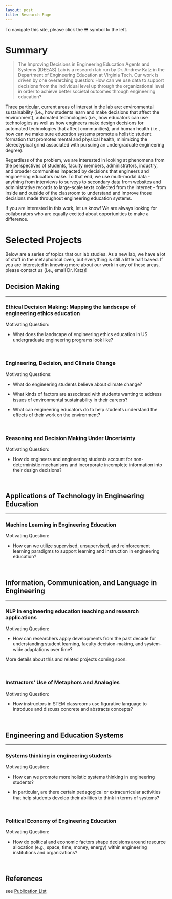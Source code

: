 ```yaml
---
layout: post
title: Research Page
---
```


To navigate this site, please click the **☰** symbol to the left.

# Summary

> The Improving Decisions in Engineering Education Agents and Systems (IDEEAS) Lab is a research lab run by Dr. Andrew Katz in the Department of Engineering Education at Virginia Tech. Our work is driven by one overarching question: How can we use data to support decisions from the individual level up through the organizational level in order to achieve better societal outcomes through engineering education? 

Three particular, current areas of interest in the lab are: environmental sustainability (i.e., how students learn and make decisions that affect the environment), automated technologies (i.e., how educators can use technologies as well as how engineers make design decisions for automated technologies that affect communities), and human health (i.e., how can we make sure education systems promote a holistic student formation that promotes mental and physical health, minimizing the stereotypical grind associated with pursuing an undergraduate engineering degree). 

Regardless of the problem, we are interested in looking at phenomena from the perspectives of students, faculty members, administrators, industry, and broader communities impacted by decisions that engineers and engineering educators make. To that end, we use multi-modal data - anything from interviews to surveys to secondary data from websites and administrative records to large-scale texts collected from the internet - from inside and outside of the classroom to understand and improve those decisions made throughout engineering education systems. 


If you are interested in this work, let us know! We are always looking for collaborators who are equally excited about opportunities to make a difference.


# Selected Projects
Below are a series of topics that our lab studies. As a new lab, we have a lot of stuff in the metaphorical oven, but everything is still a little half baked. If you are interested in knowing more about our work in any of these areas, please contact us (i.e., email Dr. Katz)!


## Decision Making
------

### Ethical Decision Making: Mapping the landscape of engineering ethics education

Motivating Question: 

+ What does the landscape of engineering ethics education in US undergraduate engineering programs look like?

<br/>

### Engineering, Decision, and Climate Change

Motivating Questions: 

+ What do engineering students believe about climate change? 

+ What kinds of factors are associated with students wanting to address issues of environmental sustainability in their careers? 

+ What can engineering educators do to help students understand the effects of their work on the environment?

<br/>


### Reasoning and Decision Making Under Uncertainty

Motivating Question: 

+ How do engineers and engineering students account for non-deterministic mechanisms and incorporate incomplete information into their design decisions? 

<br/>

## Applications of Technology in Engineering Education 
----

### Machine Learning in Engineering Education

Motivating Question: 

+ How can we utilize supervised, unsupervised, and reinforcement learning paradigms to support learning and instruction in engineering education?

<br/>

## Information, Communication, and Language in Engineering
------

### NLP in engineering education teaching and research applications

Motivating Question: 

+ How can researchers apply developments from the past decade for understanding student learning, faculty decision-making, and system-wide adaptations over time? 

More details about this and related projects coming soon. 


<br/>

### Instructors' Use of Metaphors and Analogies

Motivating Question: 

+ How instructors in STEM classrooms use figurative language to introduce and discuss concrete and abstracts concepts?

<br/>



## Engineering and Education Systems
------

### Systems thinking in engineering students

Motivating Question: 

+ How can we promote more holistic systems thinking in engineering students? 

+ In particular, are there certain pedagogical or extracurricular activities that help students develop their abilities to think in terms of systems?

<br/>

### Political Economy of Engineering Education

Motivating Question: 

+ How do political and economic factors shape decisions around resource allocation (e.g., space, time, money, energy) within engineering institutions and organizations?

<br/>

## References

see [Publication List]({{site.baseurl}}/pubs/)



